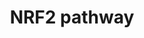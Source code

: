 ---
annotations:
- id: PW:0000004
  parent: regulatory pathway
  type: Pathway Ontology
  value: regulatory pathway
authors:
- Mkutmon
- Elisa
description: NRF2 is part of a group of transcription factors called nuclear receptors.
  It is activated under oxidative stress conditions and subsequently activates several
  antioxidative genes and proteins.
last-edited: 2016-07-25
organisms:
- Bos taurus
redirect_from:
- /index.php/Pathway:WP3190
- /instance/WP3190
- /instance/WP3190_r87958
revision: r87958
schema-jsonld:
- '@context': https://schema.org/
  '@id': https://wikipathways.github.io/pathways/WP3190.html
  '@type': Dataset
  creator:
    '@type': Organization
    name: WikiPathways
  description: NRF2 is part of a group of transcription factors called nuclear receptors.
    It is activated under oxidative stress conditions and subsequently activates several
    antioxidative genes and proteins.
  keywords:
  - ABCC4
  - ABCC5
  - ADH7
  - AGER
  - ALDH3A1
  - BLVRB
  - CBR3
  - CES1
  - CES2
  - CES3
  - CES4A
  - CES5A
  - CYP2A6
  - CYP4A11
  - DNAJB1
  - ECSOD
  - EGR1
  - EPHA2
  - EPHA3
  - FGF13
  - FTL
  - G6PD
  - GCLC
  - GCLM
  - GGFBPP5
  - GGT1
  - GPX2
  - GPX3
  - GSR
  - GSTA2
  - GSTA4
  - GSTM1
  - GSTM3
  - GSTP1
  - GSTT1
  - HBEGF
  - HGF
  - HMOX1
  - HSP90AA1
  - HSP90AB1
  - HSPA1A
  - KEAP1
  - Ligand
  - MAFF
  - MAFG
  - ME1
  - MGST2
  - MGST3
  - NFE2L2
  - NQO1
  - PDGFB
  - PGD
  - PPARD
  - PRDX1
  - PRDX6
  - PTGR1
  - RXRA
  - SERPINA1
  - SGLT1
  - SLC2A1
  - SLC2A10
  - SLC2A11
  - SLC2A12
  - SLC2A13
  - SLC2A2
  - SLC2A3
  - SLC2A4
  - SLC2A5
  - SLC2A6
  - SLC2A8
  - SLC2A9
  - SLC39A1
  - SLC39A10
  - SLC39A11
  - SLC39A12
  - SLC39A13
  - SLC39A14
  - SLC39A2
  - SLC39A3
  - SLC39A4
  - SLC39A5
  - SLC39A6
  - SLC39A7
  - SLC39A8
  - SLC39A9
  - SLC5A10
  - SLC5A11
  - SLC5A12
  - SLC5A2
  - SLC5A4
  - SLC5A5
  - SLC5A6
  - SLC5A7
  - SLC5A9
  - SLC6A1
  - SLC6A11
  - SLC6A13
  - SLC6A15
  - SLC6A16
  - SLC6A17
  - SLC6A18
  - SLC6A19
  - SLC6A2
  - SLC6A20
  - SLC6A3
  - SLC6A4
  - SLC6A5
  - SLC6A6
  - SLC6A7
  - SLC6A8
  - SLC6A9
  - SLC7A11
  - SMCT1
  - SQSTM1
  - TGFA
  - TGFB1
  - TGFB2
  - TGFBR2
  - TXN
  - TXNRD1
  - UGT1A1
  - UGT1A3
  - UGT1A4
  - UGT2B7
  license: CC0
  name: NRF2 pathway
seo: CreativeWork
title: NRF2 pathway
wpid: WP3190
---
